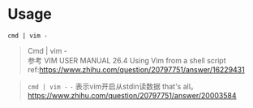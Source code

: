 # Usage
`cmd | vim -`

> Cmd | vim -  
> 参考 VIM USER MANUAL 26.4 Using Vim from a shell script  
> ref:https://www.zhihu.com/question/20797751/answer/16229431

> `cmd | vim -`
> `-` 表示vim开启从stdin读数据
> that's all。
> https://www.zhihu.com/question/20797751/answer/20003584
